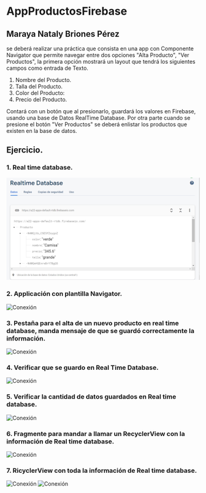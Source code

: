 # AppProductosFirebase

## Maraya Nataly Briones Pérez

se deberá realizar una práctica que consista en una app con Componente Navigator que permite navegar entre dos opciones "Alta Producto", "Ver Productos", la primera opción mostrará un layout que tendrá los siguientes campos como entrada de Texto.

1. Nombre del Producto.
2. Talla del Producto.
3. Color del Producto:
4. Precio del Producto.

Contará con un botón que al presionarlo, guardará los valores en Firebase, usando una base de Datos RealTime Database. Por otra parte cuando se presione el botón "Ver Productos" se deberá enlistar los productos que existen en la base de datos.


## Ejercicio. 
 ### 1. Real time database.
 ![Conexión](https://github.com/MarayaNBP4/AppProductosFirebase/blob/master/imagenes/imag1.png)
 
 
 ### 2. Applicación con plantilla Navigator.
 ![Conexión](https://github.com/MarayaNBP4/LoginApp/blob/master/imagenes/imag2.png)
 
 
 ### 3. Pestaña para el alta de un nuevo producto en real time database, manda mensaje de que se guardó correctamente la información.
 ![Conexión](https://github.com/MarayaNBP4/LoginApp/blob/master/imagenes/imag3.png)
 
 ### 4. Verificar que se guardo en Real Time Database.
 ![Conexión](https://github.com/MarayaNBP4/LoginApp/blob/master/imagenes/imag4.png)
 
 
 ### 5.  Verificar la cantidad de datos guardados en Real time database.
 ![Conexión](https://github.com/MarayaNBP4/LoginApp/blob/master/imagenes/imag5.png)
 
 
 ### 6. Fragmente para mandar a llamar un RecyclerView con la información de Real time database.
 ![Conexión](https://github.com/MarayaNBP4/LoginApp/blob/master/imagenes/imag6.png)
 
 
 ### 7. RicyclerView con toda la información de Real time database.
 ![Conexión](https://github.com/MarayaNBP4/LoginApp/blob/master/imagenes/imag7.png)
 ![Conexión](https://github.com/MarayaNBP4/LoginApp/blob/master/imagenes/imag8.png)
